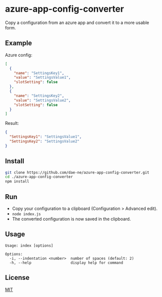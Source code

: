 # azure-app-config-converter

Copy a configuration from an azure app and convert it to a more usable form.

## Example

Azure config:

```json
[
  {
    "name": "SettingsKey1",
    "value": "SettingsValue1",
    "slotSetting": false
  },
  {
    "name": "SettingsKey2",
    "value": "SettingsValue2",
    "slotSetting": false
  }
]
```

Result:

```json
{
  "SettingsKey1": "SettingsValue1",
  "SettingsKey2": "SettingsValue2"
}
```

## Install

```bash
git clone https://github.com/dae-ne/azure-app-config-converter.git
cd ./azure-app-config-converter
npm install
```

## Run

* Copy your configuration to a clipboard (Configuration > Advanced edit).
* `node index.js`
* The converted configuration is now saved in the clipboard.

## Usage

```
Usage: index [options]

Options:
  -i, --indentation <number>  number of spaces (default: 2)
  -h, --help                  display help for command
```

## License

[MIT](https://choosealicense.com/licenses/mit/)
